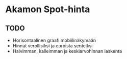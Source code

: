 # Akamon Spot-hinta

## TODO
- Horisontaalinen graafi mobiilinäkymään
- Hinnat verollisiksi ja euroista senteiksi
- Halvimman, kalleimman ja keskiarvohinnan laskenta